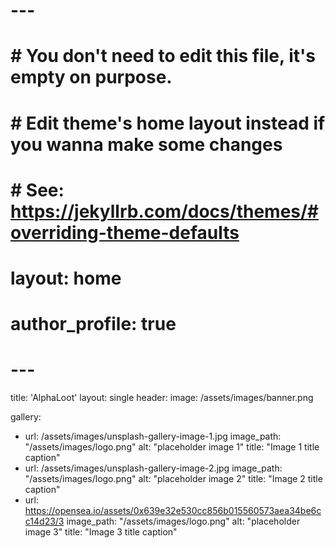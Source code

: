 # ---
# # You don't need to edit this file, it's empty on purpose.
# # Edit theme's home layout instead if you wanna make some changes
# # See: https://jekyllrb.com/docs/themes/#overriding-theme-defaults
# layout: home
# author_profile: true
# ---

title: 'AlphaLoot'
layout: single
header: 
  image: /assets/images/banner.png

gallery:
  - url: /assets/images/unsplash-gallery-image-1.jpg
    image_path: "/assets/images/logo.png"
    alt: "placeholder image 1"
    title: "Image 1 title caption"
  - url: /assets/images/unsplash-gallery-image-2.jpg
    image_path:  "/assets/images/logo.png"
    alt: "placeholder image 2"
    title: "Image 2 title caption"
  - url: https://opensea.io/assets/0x639e32e530cc856b015560573aea34be6cc14d23/3 
    image_path: "/assets/images/logo.png"
    alt: "placeholder image 3" 
    title: "Image 3 title caption"

